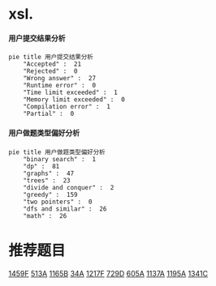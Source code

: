 # xsl.

<!-- tabs:start -->



#### **用户提交结果分析**

```mermaid
pie title 用户提交结果分析
    "Accepted" :  21
    "Rejected" :  0
    "Wrong answer" :  27
    "Runtime error" :  0
    "Time limit exceeded" :  1
    "Memory limit exceeded" :  0
    "Compilation error" :  1
    "Partial" :  0
```

#### **用户做题类型偏好分析**

```mermaid
pie title 用户做题类型偏好分析
    "binary search" :  1
    "dp" :  81
    "graphs" :  47
    "trees" :  23
    "divide and conquer" :  2
    "greedy" :  159
    "two pointers" :  0
    "dfs and similar" :  26
    "math" :  26
```



<!-- tabs:end -->
# 推荐题目
[1459F](https://codeforces.com/contest/1459/problem/F)
[513A](https://codeforces.com/contest/513/problem/A)
[1165B](https://codeforces.com/contest/1165/problem/B)
[34A](https://codeforces.com/contest/34/problem/A)
[1217F](https://codeforces.com/contest/1217/problem/F)
[729D](https://codeforces.com/contest/729/problem/D)
[605A](https://codeforces.com/contest/605/problem/A)
[1137A](https://codeforces.com/contest/1137/problem/A)
[1195A](https://codeforces.com/contest/1195/problem/A)
[1341C](https://codeforces.com/contest/1341/problem/C)
